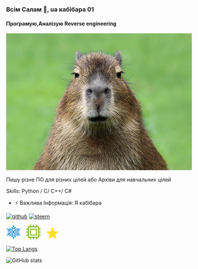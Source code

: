### Всім Салам 👋, ua кабібара 01
#### Програмую,Аналізую Reverse engineering
![Програмую,Аналізую Reverse engineering](https://raw.githubusercontent.com/uakabibara01/uakabibara01/refs/heads/main/ua%20%D0%BA%D0%B0%D0%B1%D1%96%D0%B1%D0%B0%D1%80%D0%B0%2001.jpg)

Пишу різне ПО для різних цілей або Архіви для навчальних цілей

Skills: Python / C/ C++/ C#

- ⚡ Важлива Інформація: Я кабібара 


[<img src='https://cdn.jsdelivr.net/npm/simple-icons@3.0.1/icons/github.svg' alt='github' height='40'>](https://github.com/uakabibara01) [<img src='https://cdn.jsdelivr.net/npm/simple-icons@3.0.1/icons/steem.svg' alt='steem' height='40'>](https://steamcommunity.com/profiles/76561199303549103/)  

<a href='https://archiveprogram.github.com/'><img src='https://raw.githubusercontent.com/acervenky/animated-github-badges/master/assets/acbadge.gif' width='40' height='40'></a> <a href='https://docs.github.com/en/developers'><img src='https://raw.githubusercontent.com/acervenky/animated-github-badges/master/assets/devbadge.gif' width='40' height='40'></a> <a href='https://stars.github.com/'><img src='https://raw.githubusercontent.com/acervenky/animated-github-badges/master/assets/starbadge.gif' width='35' height='35'></a> 

[![Top Langs](https://github-readme-stats.vercel.app/api/top-langs/?username=uakabibara01)](https://github.com/anuraghazra/github-readme-stats)

![GitHub stats](https://github-readme-stats.vercel.app/api?username=uakabibara01&show_icons=true)  


